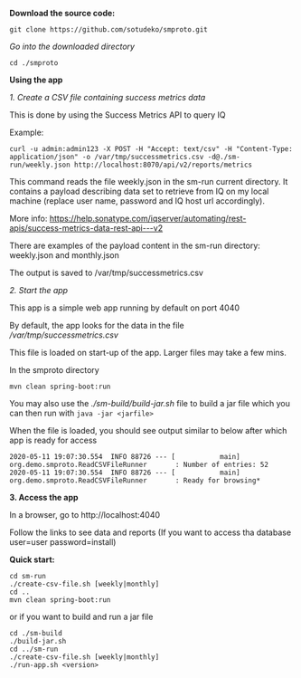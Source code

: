 

**Download the source code:**

`git clone https://github.com/sotudeko/smproto.git`


*Go into the downloaded directory*

`cd ./smproto`


**Using the app**

*1. Create a CSV file containing success metrics data*

This is done by using the Success Metrics API to query IQ 

Example:

`curl -u admin:admin123 -X POST -H "Accept: text/csv" -H "Content-Type: application/json" -o /var/tmp/successmetrics.csv -d@./sm-run/weekly.json http://localhost:8070/api/v2/reports/metrics`

This command reads the file weekly.json in the sm-run current directory. It contains a payload describing data set to retrieve from IQ on my local machine (replace user name, password and IQ host url accordingly).

More info: https://help.sonatype.com/iqserver/automating/rest-apis/success-metrics-data-rest-api---v2

There are examples of the payload content in the sm-run directory: weekly.json and monthly.json

The output is saved to /var/tmp/successmetrics.csv


*2. Start the app*

This app is a simple web app running by default on port 4040

By default, the app looks for the data in the file */var/tmp/successmetrics.csv*

This file is loaded on start-up of the app. Larger files may take a few mins.

In the smproto directory

`mvn clean spring-boot:run`

You may also use the *./sm-build/build-jar.sh* file to build a jar file which you can then run with `java -jar <jarfile>`

When the file is loaded, you should see output similar to below after which app is ready for access

```
2020-05-11 19:07:30.554  INFO 88726 --- [           main] org.demo.smproto.ReadCSVFileRunner       : Number of entries: 52
2020-05-11 19:07:30.554  INFO 88726 --- [           main] org.demo.smproto.ReadCSVFileRunner       : Ready for browsing*
```

**3. Access the app**

In a browser, go to http://localhost:4040

Follow the links to see data and reports (If you want to access tha database user=user password=install)




**Quick start:**

```
cd sm-run
./create-csv-file.sh [weekly|monthly]
cd ..
mvn clean spring-boot:run
```
or if you want to build and run a jar file

```
cd ./sm-build
./build-jar.sh
cd ../sm-run
./create-csv-file.sh [weekly|monthly]
./run-app.sh <version>
```

